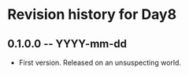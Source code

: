 # Revision history for Day8

## 0.1.0.0 -- YYYY-mm-dd

* First version. Released on an unsuspecting world.

